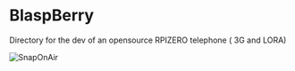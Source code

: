 # BlaspBerry
Directory for  the dev of an opensource RPIZERO telephone ( 3G and LORA)



![SnapOnAir](/D4NTsC6WwAYVhS1.jpg?raw=true "SnapOnAir DUO")
